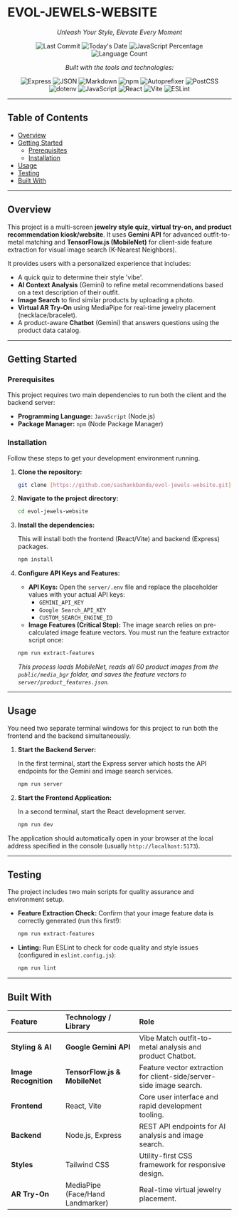 # EVOL-JEWELS-WEBSITE

*<p align="center">Unleash Your Style, Elevate Every Moment</p>*

<p align="center">
    <img alt="Last Commit" src="https://img.shields.io/github/last-commit/sashankbanda/evol-jewels-website?style=for-the-badge&label=last%20commit&color=555555&logo=github">
    <img alt="Today's Date" src="https://img.shields.io/badge/today-05C2E0?style=for-the-badge&color=555555">
    <img alt="JavaScript Percentage" src="https://img.shields.io/badge/javascript-94.3%25-05C2E0?style=for-the-badge&color=555555">
    <img alt="Language Count" src="https://img.shields.io/github/languages/count/sashankbanda/evol-jewels-website?style=for-the-badge&label=languages&color=555555">
</p>

*<p align="center">Built with the tools and technologies:</p>*

<p align="center">
    <img alt="Express" src="https://img.shields.io/badge/EXPRESS-000000?style=for-the-badge&logo=express&logoColor=white">
    <img alt="JSON" src="https://img.shields.io/badge/JSON-000000?style=for-the-badge&logo=json&logoColor=white">
    <img alt="Markdown" src="https://img.shields.io/badge/MARKDOWN-000000?style=for-the-badge&logo=markdown&logoColor=white">
    <img alt="npm" src="https://img.shields.io/badge/NPM-CB3837?style=for-the-badge&logo=npm&logoColor=white">
    <img alt="Autoprefixer" src="https://img.shields.io/badge/AUTOPREFIXER-CC3A23?style=for-the-badge&logo=autoprefixer&logoColor=white">
    <img alt="PostCSS" src="https://img.shields.io/badge/POSTCSS-DD3A0A?style=for-the-badge&logo=postcss&logoColor=white">
    <br>
    <img alt="dotenv" src="https://img.shields.io/badge/DOTENV-D2B948?style=for-the-badge&logo=dotenv&logoColor=black">
    <img alt="JavaScript" src="https://img.shields.io/badge/JAVASCRIPT-F7DF1E?style=for-the-badge&logo=javascript&logoColor=black">
    <img alt="React" src="https://img.shields.io/badge/REACT-61DAFB?style=for-the-badge&logo=react&logoColor=black">
    <img alt="Vite" src="https://img.shields.io/badge/VITE-646CFF?style=for-the-badge&logo=vite&logoColor=white">
    <img alt="ESLint" src="https://img.shields.io/badge/ESLINT-4B32C3?style=for-the-badge&logo=eslint&logoColor=white">
</p>

---

## Table of Contents

* [Overview](#overview)
* [Getting Started](#getting-started)
    * [Prerequisites](#prerequisites)
    * [Installation](#installation)
* [Usage](#usage)
* [Testing](#testing)
* [Built With](#built-with)

---

## Overview

This project is a multi-screen **jewelry style quiz, virtual try-on, and product recommendation kiosk/website**. It uses **Gemini API** for advanced outfit-to-metal matching and **TensorFlow.js (MobileNet)** for client-side feature extraction for visual image search (K-Nearest Neighbors).

It provides users with a personalized experience that includes:

* A quick quiz to determine their style 'vibe'.
* **AI Context Analysis** (Gemini) to refine metal recommendations based on a text description of their outfit.
* **Image Search** to find similar products by uploading a photo.
* **Virtual AR Try-On** using MediaPipe for real-time jewelry placement (necklace/bracelet).
* A product-aware **Chatbot** (Gemini) that answers questions using the product data catalog.

---

## Getting Started

### Prerequisites

This project requires two main dependencies to run both the client and the backend server:

* **Programming Language:** `JavaScript` (Node.js)
* **Package Manager:** `npm` (Node Package Manager)

### Installation

Follow these steps to get your development environment running.

1.  **Clone the repository:**

    ```bash
    git clone [https://github.com/sashankbanda/evol-jewels-website.git](https://github.com/sashankbanda/evol-jewels-website.git)
    ```

2.  **Navigate to the project directory:**

    ```bash
    cd evol-jewels-website
    ```

3.  **Install the dependencies:**

    This will install both the frontend (React/Vite) and backend (Express) packages.

    ```bash
    npm install
    ```

4.  **Configure API Keys and Features:**

    * **API Keys:** Open the `server/.env` file and replace the placeholder values with your actual API keys:
        * `GEMINI_API_KEY`
        * `Google Search_API_KEY`
        * `CUSTOM_SEARCH_ENGINE_ID`
    * **Image Features (Critical Step):** The image search relies on pre-calculated image feature vectors. You must run the feature extractor script once:

    ```bash
    npm run extract-features
    ```

    *This process loads MobileNet, reads all 60 product images from the `public/media_bgr` folder, and saves the feature vectors to `server/product_features.json`.*

---

## Usage

You need two separate terminal windows for this project to run both the frontend and the backend simultaneously.

1.  **Start the Backend Server:**

    In the first terminal, start the Express server which hosts the API endpoints for the Gemini and image search services.

    ```bash
    npm run server
    ```

2.  **Start the Frontend Application:**

    In a second terminal, start the React development server.

    ```bash
    npm run dev
    ```

The application should automatically open in your browser at the local address specified in the console (usually `http://localhost:5173`).

---

## Testing

The project includes two main scripts for quality assurance and environment setup.

* **Feature Extraction Check:** Confirm that your image feature data is correctly generated (run this first!):

    ```bash
    npm run extract-features
    ```

* **Linting:** Run ESLint to check for code quality and style issues (configured in `eslint.config.js`):

    ```bash
    npm run lint
    ```

---

## Built With

| Feature | Technology / Library | Role |
| :--- | :--- | :--- |
| **Styling & AI** | **Google Gemini API** | Vibe Match outfit-to-metal analysis and product Chatbot.|
| **Image Recognition** | **TensorFlow.js & MobileNet** | Feature vector extraction for client-side/server-side image search.|
| **Frontend** | React, Vite | Core user interface and rapid development tooling.|
| **Backend** | Node.js, Express | REST API endpoints for AI analysis and image search.|
| **Styles** | Tailwind CSS | Utility-first CSS framework for responsive design.|
| **AR Try-On** | MediaPipe (Face/Hand Landmarker) | Real-time virtual jewelry placement.|